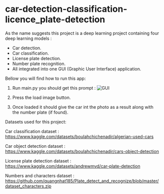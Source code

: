 # car-detection-classification-licence_plate-detection

As the name suggests this project is a deep learning project containing four deep learning models :

- Car detection.
- Car classification.
- License plate detection.
- Number plate recognition.
- All integrated into one GUI (Graphic User Interface) application.

Bellow you will find how to run this app:

1. Run main.py you should get this prompt :
![GUI](https://user-images.githubusercontent.com/95067549/167307089-a1878937-ecd1-434a-bc8d-06e738e0b0e9.PNG)

2. Press the load image button.
3. Once loaded it should give the car int the photo as a result along with the number plate (if found).



Datasets used for this project:

Car classification dataset : https://www.kaggle.com/datasets/boulahchichenadir/algerian-used-cars

Car object detection dataset : https://www.kaggle.com/datasets/boulahchichenadir/cars-object-detection

License plate detection dataset : https://www.kaggle.com/datasets/andrewmvd/car-plate-detection

Numbers and characters dataset : https://github.com/quangnhat185/Plate_detect_and_recognize/blob/master/dataset_characters.zip
